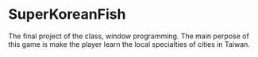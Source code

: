 # SuperKoreanFish
The final project of the class, window programming.
The main perpose of this game is make the player learn the local specialties of cities in Taiwan.

